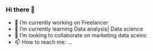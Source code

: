 ### Hi there 👋


- 🔭 I’m currently working on Freelancer
- 🌱 I’m currently learning Data analysis| Data science
- 👯 I’m looking to collaborate on marketing data sceinc
- 📫 How to reach me: ...


